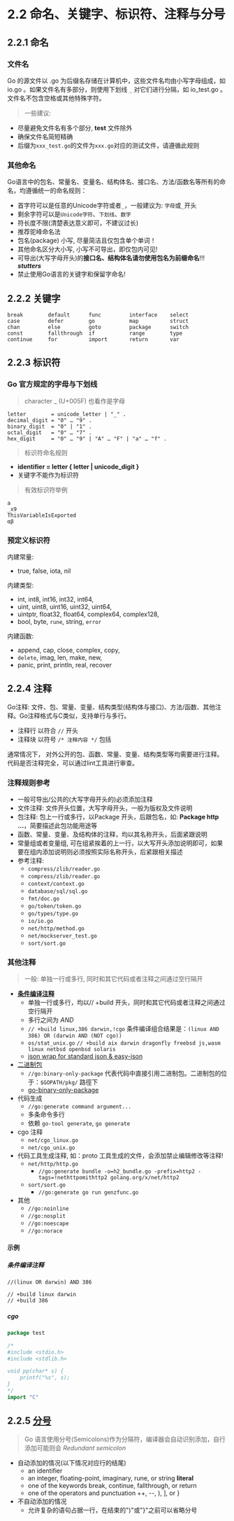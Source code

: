 # 2.2 命名、关键字、标识符、注释与分号

## 2.2.1 命名

### 文件名

Go 的源文件以 .go 为后缀名存储在计算机中，这些文件名均由小写字母组成，如 io.go 。如果文件名有多部分，则使用下划线 `_` 对它们进行分隔，如 io_test.go 。文件名不包含空格或其他特殊字符。

>一些建议:

- 尽量避免文件名有多个部分, **test** 文件除外
- 确保文件名简短精确
- 后缀为`xxx_test.go`的文件为`xxx.go`对应的测试文件，请遵循此规则

### 其他命名

Go语言中的包名、常量名、变量名、结构体名、接口名、方法/函数名等所有的命名，均遵循统一的命名规则：

- 首字符可以是任意的Unicode字符或者`_`，一般建议为: `字母`或`_`开头
- 剩余字符可以是`Unicode字符`、`下划线`、`数字`
- 符长度不限(清楚表达意义即可，不建议过长)
- 推荐驼峰命名法
- 包名(package) 小写, 尽量简洁且仅包含单个单词！
- 其他命名区分大小写, 小写不可导出，即仅包内可见!
- 可导出(大写字母开头)的**接口名、结构体名请勿使用包名为前缀命名**!!! _**stutters**_
- 禁止使用Go语言的关键字和保留字命名!

## 2.2.2 关键字

```text
break        default      func         interface    select
case         defer        go           map          struct
chan         else         goto         package      switch
const        fallthrough  if           range        type
continue     for          import       return       var
```

## 2.2.3 标识符

### Go 官方规定的字母与下划线

>character _ (U+005F) 也看作是字母

```text
letter        = unicode_letter | "_" .
decimal_digit = "0" … "9" .
binary_digit  = "0" | "1" .
octal_digit   = "0" … "7" .
hex_digit     = "0" … "9" | "A" … "F" | "a" … "f" .
```

>标识符命名规则

- **identifier = letter { letter | unicode_digit }**
- 关键字不能作为标识符

>有效标识符举例

```text
a
_x9
ThisVariableIsExported
αβ
```

### 预定义标识符

内建常量:

- true, false, iota, nil

内建类型:

- int, int8, int16, int32, int64,
- uint, uint8, uint16, uint32, uint64,
- uintptr, float32, float64, complex64, complex128,
- bool, byte, `rune`, string, `error`

内建函数:

- append, cap, close, complex, copy,
- `delete`, imag, len, make, new,
- panic, print, println, real, recover

## 2.2.4 注释

Go注释: 文件、包、常量、变量、结构类型(结构体与接口)、方法/函数、其他注释。Go注释格式与C类似，支持单行与多行。

- 注释行 以符合 `//` 开头
- 注释块 以符号 `/* 注释内容 */` 包括

通常情况下， 对外公开的包、函数、常量、变量、结构类型等均需要进行注释。代码是否注释完全，可以通过lint工具进行审查。

### 注释规则参考

- 一般可导出/公共的(大写字母开头的)必须添加注释
- 文件注释: 文件开头位置，大写字母开头，一般为版权及文件说明
- 包注释: 包上一行或多行，以Package 开头，后跟包名，如: **Package http ...**，简要描述此包功能用途等
- 函数、常量、变量、及结构体的注释，均以其名称开头，后面紧跟说明
- 常量组或者变量组, 可在组紧挨着的上一行，以大写开头添加说明即可，如果要在组内添加说明则必须按照实际名称开头，后紧跟相关描述
- 参考注释:
  - `compress/zlib/reader.go`
  - `compress/zlib/reader.go`
  - `context/context.go`
  - `database/sql/sql.go`
  - `fmt/doc.go`
  - `go/token/token.go`
  - `go/types/type.go`
  - `io/io.go`
  - `net/http/method.go`
  - `net/mockserver_test.go`
  - `sort/sort.go`

### 其他注释

>一般: 单独一行或多行, 同时和其它代码或者注释之间通过空行隔开

- **[条件编译注释](https://tip.golang.org/pkg/go/build/#hdr-Build_Constraints)**
  - 单独一行或多行，均以// +build 开头，同时和其它代码或者注释之间通过空行隔开
  - 多行之间为 _AND_
  - `// +build linux,386 darwin,!cgo` 条件编译组合结果是：`(linux AND 386) OR (darwin AND (NOT cgo))`
  - `os/stat_unix.go` `// +build aix darwin dragonfly freebsd js,wasm linux netbsd openbsd solaris`
  - [json wrap for standard json & easy-json](https://github.com/xwi88/kit4go/blob/master/json/jsoniter.go)
- [二进制包](https://tip.golang.org/pkg/go/build/#hdr-Binary_Only_Packages)
  - `//go:binary-only-package` 代表代码中直接引用二进制包。二进制包的位于：`$GOPATH/pkg/` 路徑下
  - [go-binary-only-package](https://github.com/tcnksm/go-binary-only-package)
- 代码生成
  - `//go:generate command argument...`
  - 多条命令多行
  - 依赖 `go-tool generate`, `go generate`
- cgo 注释
  - `net/cgo_linux.go`
  - `net/cgo_unix.go`
- 代码工具生成注释, 如：proto 工具生成的文件，会添加禁止编辑修改等注释!
  - `net/http/http.go` 
    - `//go:generate bundle -o=h2_bundle.go -prefix=http2 -tags=!nethttpomithttp2 golang.org/x/net/http2`
  - `sort/sort.go`
    - `//go:generate go run genzfunc.go`
- 其他
  - `//go:noinline`
  - `//go:nosplit`
  - `//go:noescape`
  - `//go:norace`

#### 示例

##### 条件编译注释

```text
//(linux OR darwin) AND 386

// +build linux darwin
// +build 386
```

##### cgo

```go
package test

/*
#include <stdio.h>
#include <stdlib.h>

void pp(char* s) {
	printf("%s", s);
}
*/
import "C"

```

## 2.2.5 [分号](https://golang.org/ref/spec#Semicolons)

>Go 语言使用分号(Semicolons)作为分隔符，编译器会自动识别添加，自行添加可能则会 _Redundant semicolon_

- 自动添加的情况(以下情况对应行的结尾)
  - an identifier
  - an integer, floating-point, imaginary, rune, or string **literal**
  - one of the keywords break, continue, fallthrough, or return
  - one of the operators and punctuation ++, --, ), ], or }
- 不自动添加的情况
  - 允许复杂的语句占据一行，在结束的")"或"}"之前可以省略分号
